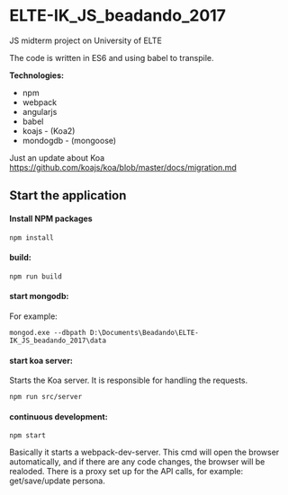 # ELTE-IK_JS_beadando_2017
JS midterm project on University of ELTE

The code is written in ES6 and using babel to transpile.

**Technologies:**
 - npm
 - webpack
 - angularjs
 - babel
 - koajs - (Koa2)
 - mondogdb - (mongoose)

Just an update about Koa
https://github.com/koajs/koa/blob/master/docs/migration.md

## Start the application
#### Install NPM packages
```
npm install
```
#### build:
```
npm run build
```
#### start mongodb:
For example:
```
mongod.exe --dbpath D:\Documents\Beadando\ELTE-IK_JS_beadando_2017\data
```
#### start koa server:
Starts the Koa server. It is responsible for handling the requests. 
```
npm run src/server
```
#### continuous development:
```
npm start
```
Basically it starts a webpack-dev-server. This cmd will open the browser automatically, and if there are any code changes, the browser will be realoded.
There is a proxy set up for the API calls, for example: get/save/update persona.
